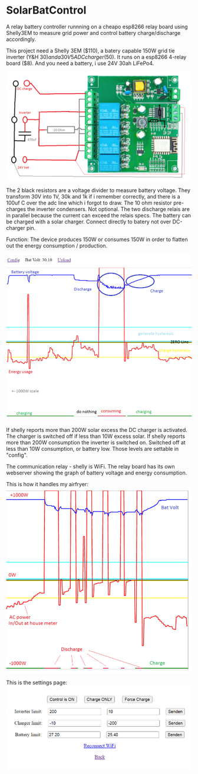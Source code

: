 # SolarBatControl
A relay battery controller runnning on a cheapo esp8266 relay board using Shelly3EM to measure grid power and control battery charge/discharge accordingly.

This project need a Shelly 3EM ($110), a batery capable 150W grid tie inverter (Y&H $30) and a 30V 5A DC charger ($50). It runs on a esp8266 4-relay board ($8). And you need a battery, i use 24V 30ah LiFePo4.

![schematic.png](schematic.png "This way")

The 2 black resistors are a voltage divider to measure battery voltage. They transform 30V into 1V, 30k and 1k if i remember correctly, and there is a 100uf C over the adc line which i forgot to draw.
The 10 ohm resistor pre-charges the inverter condensers. Not optional. The two discharge relais are in parallel because the current can exceed the relais specs.
The battery can be charged with a solar charger. Connect directly to batery not over DC-charger pin.

Function:
The device produces 150W or consumes 150W in order to flatten out the energy consumption / production.

![Untitled.png](Untitled.png "Function")

If shelly reports more than 200W solar excess the DC charger is activated. The charger is switched off if less than 10W excess solar.
If shelly reports more than 200W consumption the inverter is switched on. Switched off at less than 10W consumption, or battery low. Those levels are settable in "config".

The communication relay - shelly is WiFi. The relay board has its own webserver showing the graph of battery voltage and energy consumption.

This is how it handles my airfryer:
![airfryer.png](airfryer.png "airfryer")

This is the settings page: 
![Unti232tled.png](Unti232tled.png "settings")
